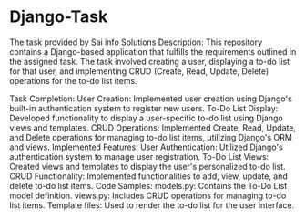 # Django-Task
The task provided by Sai info Solutions
Description:
This repository contains a Django-based application that fulfills the requirements outlined in the assigned task. The task involved creating a user, displaying a to-do list for that user, and implementing CRUD (Create, Read, Update, Delete) operations for the to-do list items.

Task Completion:
User Creation: Implemented user creation using Django's built-in authentication system to register new users.
To-Do List Display: Developed functionality to display a user-specific to-do list using Django views and templates.
CRUD Operations: Implemented Create, Read, Update, and Delete operations for managing to-do list items, utilizing Django's ORM and views.
Implemented Features:
User Authentication: Utilized Django's authentication system to manage user registration.
To-Do List Views: Created views and templates to display the user's personalized to-do list.
CRUD Functionality: Implemented functionalities to add, view, update, and delete to-do list items.
Code Samples:
models.py: Contains the To-Do List model definition.
views.py: Includes CRUD operations for managing to-do list items.
Template files: Used to render the to-do list for the user interface.
